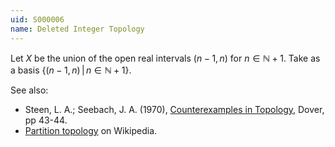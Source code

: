 ```yaml
---
uid: S000006
name: Deleted Integer Topology
---
```

Let $X$ be the union of the open real intervals $(n-1,n)$ for $n \in \mathbb{N}+1$. Take as a basis $\{(n-1,n)\,|\,n \in \mathbb{N}+1\}$.

See also:

* Steen, L. A.; Seebach, J. A. (1970), [Counterexamples in Topology](http://books.google.com/books/about/Counterexamples_in_Topology.html?id=DkEuGkOtSrUC), Dover, pp 43-44.
* [Partition topology](http://en.wikipedia.org/wiki/Partition_topology) on Wikipedia.

